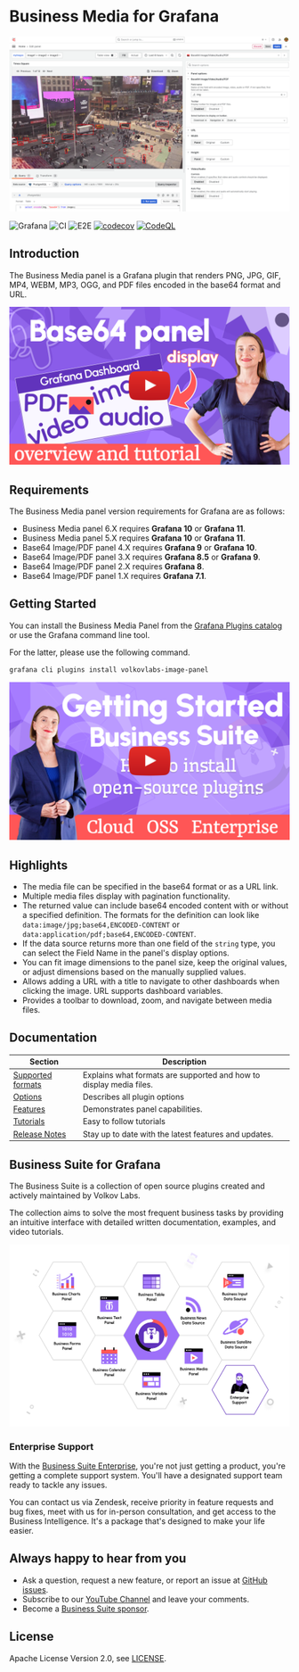 # Business Media for Grafana

![Media](https://raw.githubusercontent.com/volkovlabs/business-media/main/src/img/image-panel.png)

![Grafana](https://img.shields.io/badge/Grafana-11.2-orange)
![CI](https://github.com/volkovlabs/business-media/workflows/CI/badge.svg)
![E2E](https://github.com/volkovlabs/business-media/workflows/E2E/badge.svg)
[![codecov](https://codecov.io/gh/VolkovLabs/business-media/branch/main/graph/badge.svg)](https://codecov.io/gh/VolkovLabs/business-media)
[![CodeQL](https://github.com/VolkovLabs/business-media/actions/workflows/codeql-analysis.yml/badge.svg)](https://github.com/VolkovLabs/business-media/actions/workflows/codeql-analysis.yml)

## Introduction

The Business Media panel is a Grafana plugin that renders PNG, JPG, GIF, MP4, WEBM, MP3, OGG, and PDF files encoded in the base64 format and URL.

[![Display images and PDF on Grafana using Business Media panel](https://raw.githubusercontent.com/volkovlabs/business-media/main/img/overview.png)](https://youtu.be/hLMtsCWPOg8)

## Requirements

The Business Media panel version requirements for Grafana are as follows:

- Business Media panel 6.X requires **Grafana 10** or **Grafana 11**.
- Business Media panel 5.X requires **Grafana 10** or **Grafana 11**.
- Base64 Image/PDF panel 4.X requires **Grafana 9** or **Grafana 10**.
- Base64 Image/PDF panel 3.X requires **Grafana 8.5** or **Grafana 9**.
- Base64 Image/PDF panel 2.X requires **Grafana 8**.
- Base64 Image/PDF panel 1.X requires **Grafana 7.1**.

## Getting Started

You can install the Business Media Panel from the [Grafana Plugins catalog](https://grafana.com/grafana/plugins/volkovlabs-image-panel/) or use the Grafana command line tool.

For the latter, please use the following command.

```bash
grafana cli plugins install volkovlabs-image-panel
```

[![Install Business Suite plugins in Cloud, OSS, Enterprise | Open source community plugins](https://raw.githubusercontent.com/volkovlabs/.github/main/started.png)](https://youtu.be/1qYzHfPXJF8)

## Highlights

- The media file can be specified in the base64 format or as a URL link.
- Multiple media files display with pagination functionality.
- The returned value can include base64 encoded content with or without a specified definition. The formats for the definition can look like `data:image/jpg;base64,ENCODED-CONTENT` or `data:application/pdf;base64,ENCODED-CONTENT`.
- If the data source returns more than one field of the `string` type, you can select the Field Name in the panel's display options.
- You can fit image dimensions to the panel size, keep the original values, or adjust dimensions based on the manually supplied values.
- Allows adding a URL with a title to navigate to other dashboards when clicking the image. URL supports dashboard variables.
- Provides a toolbar to download, zoom, and navigate between media files.

## Documentation

| Section                                                                    | Description                                                         |
| -------------------------------------------------------------------------- | ------------------------------------------------------------------- |
| [Supported formats](https://volkovlabs.io/plugins/business-media/formats/) | Explains what formats are supported and how to display media files. |
| [Options](https://volkovlabs.io/plugins/business-media/options/)           | Describes all plugin options                                        |
| [Features](https://volkovlabs.io/plugins/business-media/features/)         | Demonstrates panel capabilities.                                    |
| [Tutorials](https://volkovlabs.io/plugins/business-media/tutorials/)       | Easy to follow tutorials                                            |
| [Release Notes](https://volkovlabs.io/plugins/business-media/release/)     | Stay up to date with the latest features and updates.               |

## Business Suite for Grafana

The Business Suite is a collection of open source plugins created and actively maintained by Volkov Labs.

The collection aims to solve the most frequent business tasks by providing an intuitive interface with detailed written documentation, examples, and video tutorials.

[![Business Suite for Grafana](https://raw.githubusercontent.com/VolkovLabs/.github/main/business.png)](https://volkovlabs.io/plugins/)

### Enterprise Support

With the [Business Suite Enterprise](https://volkovlabs.io/pricing/), you're not just getting a product, you're getting a complete support system. You'll have a designated support team ready to tackle any issues.

You can contact us via Zendesk, receive priority in feature requests and bug fixes, meet with us for in-person consultation, and get access to the Business Intelligence. It's a package that's designed to make your life easier.

## Always happy to hear from you

- Ask a question, request a new feature, or report an issue at [GitHub issues](https://github.com/volkovlabs/business-media/issues).
- Subscribe to our [YouTube Channel](https://youtube.com/@volkovlabs) and leave your comments.
- Become a [Business Suite sponsor](https://github.com/sponsors/VolkovLabs).

## License

Apache License Version 2.0, see [LICENSE](https://github.com/volkovlabs/business-media/blob/main/LICENSE).
